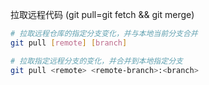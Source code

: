 拉取远程代码 (git pull=git fetch && git merge)
```bash
# 拉取远程仓库的指定分支变化，并与本地当前分支合并
git pull [remote] [branch]

# 拉取指定远程分支的变化，并合并到本地指定分支
git pull <remote> <remote-branch>:<branch>
```